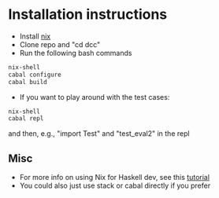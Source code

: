 # Installation instructions


* Install [nix](https://nixos.org/download.html)
* Clone repo and "cd dcc"
* Run the following bash commands
```bash
nix-shell
cabal configure
cabal build
```

* If you want to play around with the test cases:
```bash
nix-shell
cabal repl
```
and then, e.g., "import Test" and "test_eval2" in the repl


## Misc

* For more info on using Nix for Haskell dev, see this [tutorial](https://github.com/Gabriel439/haskell-nix)
* You could also just use stack or cabal directly if you prefer